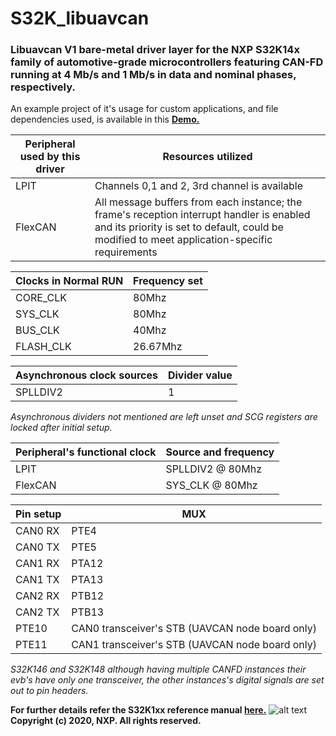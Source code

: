 # S32K_libuavcan
### Libuavcan V1 bare-metal driver layer for the NXP S32K14x family of automotive-grade microcontrollers featuring CAN-FD running at 4 Mb/s and 1 Mb/s in data and nominal phases, respectively.

An example project of it's usage for custom applications, and file dependencies used, is available in this **[Demo.](https://github.com/noxuz/libuavcan_demo)**

| Peripheral used by this driver | Resources utilized |
| ------------- | ------------- |
| LPIT  | Channels 0,1 and 2, 3rd channel is available |
| FlexCAN | All message buffers from each instance; the frame's reception interrupt handler is enabled and its priority is set to default, could be modified to meet application-specific requirements  |


| Clocks in Normal RUN | Frequency set |
| ------------- | ------------- |
| CORE_CLK  | 80Mhz  |
| SYS_CLK | 80Mhz  |
| BUS_CLK  | 40Mhz  |
| FLASH_CLK  | 26.67Mhz  |


| Asynchronous clock sources | Divider value |
| ------------- | ------------- |
| SPLLDIV2  | 1  |

*Asynchronous dividers not mentioned are left unset and SCG registers are locked after initial setup.*


| Peripheral's functional clock  | Source and frequency |
| ------------- | ------------- |
| LPIT  | SPLLDIV2 @ 80Mhz  |
| FlexCAN  | SYS_CLK @ 80Mhz  |

| Pin setup | MUX |
| ------------- | ------------- |
| CAN0 RX | PTE4 |
| CAN0 TX | PTE5 |
| CAN1 RX | PTA12 |
| CAN1 TX | PTA13 |
| CAN2 RX | PTB12 |
| CAN2 TX | PTB13 |
| PTE10 | CAN0 transceiver's STB (UAVCAN node board only) |
| PTE11 | CAN1 transceiver's STB (UAVCAN node board only) |

*S32K146 and S32K148 although having multiple CANFD instances their evb's have
 only one transceiver, the other instances's  digital signals are set out to pin headers.*

 **For further details refer the S32K1xx reference manual [here.](https://www.nxp.com/webapp/Download?colCode=S32K1XXRM)**
 ![alt text](https://s3-prod-europe.autonews.com/s3fs-public/NXP_logo%20web.jpg)
 **Copyright (c) 2020, NXP. All rights reserved.**
 

